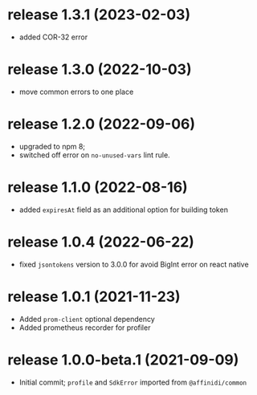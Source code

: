 # release 1.3.1 (2023-02-03)
* added COR-32 error
# release 1.3.0 (2022-10-03)
* move common errors to one place
# release 1.2.0 (2022-09-06)
* upgraded to npm 8;
* switched off error on `no-unused-vars` lint rule.
# release 1.1.0 (2022-08-16)
* added `expiresAt` field as an additional option for building token
# release 1.0.4 (2022-06-22)
* fixed `jsontokens` version to 3.0.0 for avoid BigInt error on react native
# release 1.0.1 (2021-11-23)
* Added `prom-client` optional dependency
* Added prometheus recorder for profiler
# release 1.0.0-beta.1 (2021-09-09)
* Initial commit; `profile` and `SdkError` imported from `@affinidi/common`
